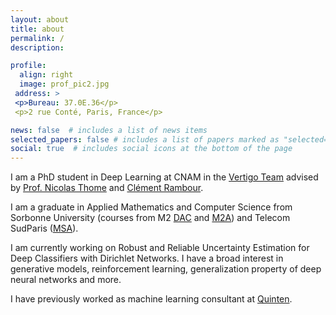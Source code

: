 ```yaml
---
layout: about
title: about
permalink: /
description: 

profile:
  align: right
  image: prof_pic2.jpg
 address: >
 <p>Bureau: 37.0E.36</p>
 <p>2 rue Conté, Paris, France</p>

news: false  # includes a list of news items
selected_papers: false # includes a list of papers marked as "selected={true}"
social: true  # includes social icons at the bottom of the page
---
```


I am a PhD student in Deep Learning at CNAM in the <a href="https://cedric2-demo.cnam.fr/equipes/vertigo/">Vertigo Team</a> advised by <a href="https://cedric.cnam.fr/~thomen/">Prof. Nicolas Thome</a> and  <a href="https://cedric.cnam.fr/~rambourc/">Clément Rambour</a>. 

[comment]: <> ( <a href="https://chcorbi.github.io/">Charles Corbiere</a>)
I am a graduate in Applied Mathematics and Computer Science from Sorbonne University (courses from M2 <a href="https://dac.lip6.fr/master/enseignement/master-2/">DAC</a> and <a href="https://m2a.lip6.fr/">M2A</a>) and Telecom SudParis (<a href="https://vap.telecom-sudparis.eu/msa/">MSA</a>).

I am currently working on Robust and Reliable Uncertainty Estimation for Deep Classifiers with Dirichlet Networks. I have a broad interest in generative models, reinforcement learning, generalization property of deep neural networks and more.

I have previously worked as machine learning consultant at <a href="https://www.quinten.ai/">Quinten</a>.
